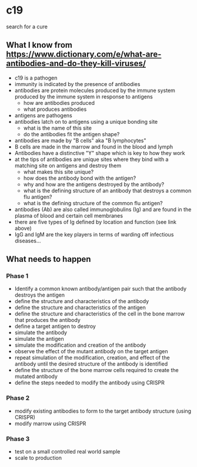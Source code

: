 # c19
search for a cure

## What I know from https://www.dictionary.com/e/what-are-antibodies-and-do-they-kill-viruses/

- c19 is a pathogen
- immunity is indicated by the presence of antibodies
- antibodies are protein molecules produced by the immune system produced by the immune system in response to antigens
    - how are antibodies produced
    - what produces antibodies
- antigens are pathogens
- antibodies latch on to antigens using a unique bonding site
  - what is the name of this site
  - do the antibodies fit the antigen shape?
- antibodies are made by "B cells" aka "B lymphocytes"
- B cells are made in the marrow and found in the blood and lymph
- Antibodies have a distinctive "Y" shape which is key to how they work
- at the tips of antibodies are unique sites where they bind with a matching site on antigens and destroy them
  - what makes this site unique?
  - how does the antibody bond with the antigen?
  - why and how are the antigens destroyed by the antibody?
  - what is the defining structure of an antibody that destroys a common flu antigen?
  - what is the defining structure of the common flu antigen?
- antibodies (Ab) are also called immunoglobulins (Ig) and are found in the plasma of blood and certain cell membranes
- there are five types of Ig defined by location and function (see link above)
- IgG and IgM are the key players in terms of warding off infectious diseases...

## What needs to happen

### Phase 1

- Identify a common known antibody/antigen pair such that the antibody destroys the antigen
- define the structure and characteristics of the antibody
- define the structure and characteristics of the antigen
- define the structure and characteristics of the cell in the bone marrow that produces the antibody
- define a target antigen to destroy
- simulate the antibody
- simulate the antigen
- simulate the modification and creation of the antibody
- observe the effect of the mutant antibody on the target antigen
- repeat simulation of the modification, creation, and effect of the antibody until the desired structure of the antibody is identified
- define the structure of the bone marrow cells required to create the mutated antibody
- define the steps needed to modify the antibody using CRISPR

### Phase 2

- modify existing antibodies to form to the target antibody structure (using CRISPR)
- modify marrow using CRISPR

### Phase 3
- test on a small controlled real world sample
- scale to production 




 




    
